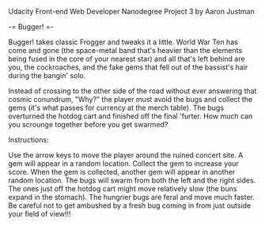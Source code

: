 Udacity Front-end Web Developer Nanodegree
Project 3
by Aaron Justman

-= Bugger! =-

Bugger! takes classic Frogger and tweaks it a little. World War Ten has come and gone (the space-metal band
that's heavier than the elements being fused in the core of your nearest star) and all that's left behind are
you, the cockroaches, and the fake gems that fell out of the bassist's hair during the bangin' solo.

Instead of crossing to the other side of the road without ever answering that cosmic conundrum, "Why?"
the player must avoid the bugs and collect the gems (it's what passes for currency at the merch table).
The bugs overturned the hotdog cart and finished off the final 'furter. How much can you scrounge together
before you get swarmed?

Instructions:

Use the arrow keys to move the player around the ruined concert site. A gem will appear in a random location.
Collect the gem to increase your score. When the gem is collected, another gem will appear in another random
location. The bugs will swarm from both the left and the right sides. The ones just off the hotdog cart might
move relatively slow (the buns expand in the stomach). The hungrier bugs are feral and move much faster.
Be careful not to get ambushed by a fresh bug coming in from just outside your field of view!!!